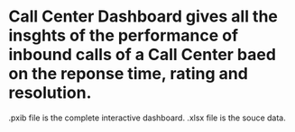 # Call Center Dashboard gives all the insghts of the performance of inbound calls of a Call Center baed on the reponse time, rating and resolution.
.pxib file is the complete interactive dashboard.
.xlsx file is the souce data.
